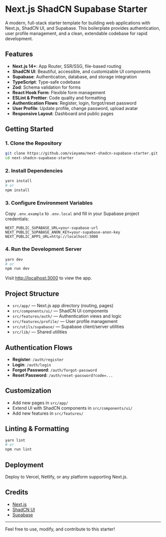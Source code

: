 # Next.js ShadCN Supabase Starter

A modern, full-stack starter template for building web applications with Next.js, ShadCN UI, and Supabase. This boilerplate provides authentication, user profile management, and a clean, extendable codebase for rapid development.

## Features

- **Next.js 14+**: App Router, SSR/SSG, file-based routing
- **ShadCN UI**: Beautiful, accessible, and customizable UI components
- **Supabase**: Authentication, database, and storage integration
- **TypeScript**: Type-safe codebase
- **Zod**: Schema validation for forms
- **React Hook Form**: Flexible form management
- **ESLint & Prettier**: Code quality and formatting
- **Authentication Flows**: Register, login, forgot/reset password
- **User Profile**: Update profile, change password, upload avatar
- **Responsive Layout**: Dashboard and public pages

## Getting Started

### 1. Clone the Repository

```sh
git clone https://github.com/vieyama/next-shadcn-supabase-starter.git
cd next-shadcn-supabase-starter
```

### 2. Install Dependencies

```sh
yarn install
# or
npm install
```

### 3. Configure Environment Variables

Copy `.env.example` to `.env.local` and fill in your Supabase project credentials:

```
NEXT_PUBLIC_SUPABASE_URL=your-supabase-url
NEXT_PUBLIC_SUPABASE_ANON_KEY=your-supabase-anon-key
NEXT_PUBLIC_APPS_URL=http://localhost:3000
```

### 4. Run the Development Server

```sh
yarn dev
# or
npm run dev
```

Visit [http://localhost:3000](http://localhost:3000) to view the app.

## Project Structure

- `src/app/` — Next.js app directory (routing, pages)
- `src/components/ui/` — ShadCN UI components
- `src/features/auth/` — Authentication views and logic
- `src/features/profile/` — User profile management
- `src/utils/supabase/` — Supabase client/server utilities
- `src/lib/` — Shared utilities

## Authentication Flows

- **Register**: `/auth/register`
- **Login**: `/auth/login`
- **Forgot Password**: `/auth/forgot-password`
- **Reset Password**: `/auth/reset-password?code=...`

## Customization

- Add new pages in `src/app/`
- Extend UI with ShadCN components in `src/components/ui/`
- Add new features in `src/features/`

## Linting & Formatting

```sh
yarn lint
# or
npm run lint
```

## Deployment

Deploy to Vercel, Netlify, or any platform supporting Next.js.

## Credits

- [Next.js](https://nextjs.org/)
- [ShadCN UI](https://ui.shadcn.com/)
- [Supabase](https://supabase.com/)

---

Feel free to use, modify, and contribute to this starter!
